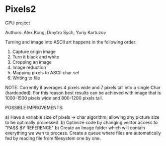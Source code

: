 # Pixels2
GPU project 

Authors: Alex Kong, Dmytro Sych, Yuriy Kartuzov

Turning and image into ASCII art happens in the following order:

1. Capture origin image
2. Turn it black and white
3. Cropping an image
4. Image reduction
5. Mapping pixels to ASCII char set
6. Writing to file


NOTE: Currently it averages 4 pixels wide and 7 pixels tall into a single Char (hardcoded). For this reason best results can be achieved with image that is 1000-1500 pixels wide and 800-1200 pixels tall. 


POSSIBLE IMPROVEMENTS:

a) Have a variable size of pixels -> char algorithm, allowing any picture size to be optimally processed.
b) Optimize code by changing vector access to "PASS BY REFERENCE"
b) Create an Image folder which will contain everything we wan to process. Create a queue where files are automatically fed by reading file from filesystem one by one.
